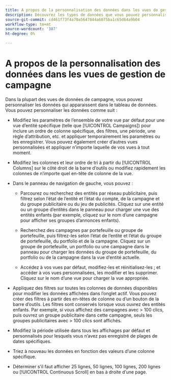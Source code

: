 ```yaml
---
title: A propos de la personnalisation des données dans les vues de gestion de campagne
description: Découvrez les types de données que vous pouvez personnaliser dans les vues de données de campagne.
source-git-commit: cd461f73f4a70a5647844a6075ba1c65d64a9b04
workflow-type: tm+mt
source-wordcount: '387'
ht-degree: 0%

---
```



# A propos de la personnalisation des données dans les vues de gestion de campagne

Dans la plupart des vues de données de campagne, vous pouvez personnaliser les données qui apparaissent dans le tableau de données. Vous pouvez personnaliser les données comme suit :

* Modifiez les paramètres de l’ensemble de votre vue par défaut pour une vue d’entité spécifique (telle que [!UICONTROL Campaigns]) pour inclure un ordre de colonne spécifique, des filtres, une période, une règle d’attribution, etc. et appliquer temporairement les paramètres ou les enregistrer. Vous pouvez également créer d’autres vues personnalisées et appliquer n’importe laquelle de vos vues à tout moment.

* Modifiez les colonnes et leur ordre de tri à partir du [!UICONTROL Columns] sur le côté droit de la barre d’outils ou modifiez rapidement les colonnes de n’importe quel en-tête de colonne de la vue.

* Dans le panneau de navigation de gauche, vous pouvez :

   * Parcourez ou recherchez des entités par réseau publicitaire, puis filtrez selon l’état de l’entité et l’état du compte, de la campagne et du groupe publicitaire ou du jeu de publicités. Cliquez sur une entité ou un groupe d’entités dans le panneau pour charger une vue des entités enfants (par exemple, cliquez sur le nom d’une campagne pour afficher ses groupes d’annonces enfants).

   * Recherchez des campagnes par portefeuille ou groupe de portefeuille, puis filtrez-les selon l’état de l’entité et l’état du groupe de portefeuille, du portfolio et de la campagne. Cliquez sur un groupe de portefeuille, un portfolio ou une campagne dans le panneau pour charger les données du groupe de portefeuille, du portfolio ou de la campagne dans la vue d’entité actuelle.

   * Accédez à vos vues par défaut, modifiez-les et réinitialisez-les ; et accéder à vos vues personnalisées, les modifier et les supprimer. Cliquez sur le nom d’une vue pour charger la vue appropriée.

* Appliquez des filtres sur toutes les colonnes de données disponibles pour modifier les données affichées dans l’onglet actif. Vous pouvez créer des filtres à partir des en-têtes de colonne ou d’un bouton de la barre d’outils. Les filtres sont conservés lorsque vous ouvrez des entités enfants. Par exemple, si vous affichez des campagnes avec \> 100 clics, puis ouvrez un groupe publicitaire dans cette campagne, seuls les groupes publicitaires avec \> 100 clics sont affichés.

* Modifiez la période utilisée dans tous les affichages par défaut et personnalisés pour lesquels vous n’avez pas enregistré de plages de dates spécifiques.

* Triez à nouveau les données en fonction des valeurs d’une colonne spécifique.

* Déterminer s’il faut afficher 25 lignes, 50 lignes, 100 lignes, 200 lignes ou [!UICONTROL Continuous Scroll] en bas à droite d’une page.
